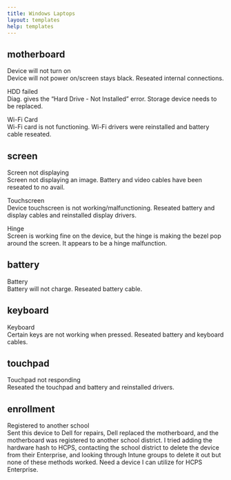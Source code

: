 ```yaml
---
title: Windows Laptops
layout: templates
help: templates
---
```


## motherboard

Device will not turn on  
Device will not power on/screen stays black. Reseated internal connections.

HDD failed  
Diag. gives the “Hard Drive - Not Installed” error. Storage device needs to be replaced.

Wi-Fi Card  
Wi-Fi card is not functioning. Wi-Fi drivers were reinstalled and battery cable reseated.

## screen

Screen not displaying  
Screen not displaying an image. Battery and video cables have been reseated to no avail.

Touchscreen  
Device touchscreen is not working/malfunctioning. Reseated battery and display cables and reinstalled display drivers.

Hinge  
Screen is working fine on the device, but the hinge is making the bezel pop around the screen. It appears to be a hinge malfunction.

## battery

Battery  
Battery will not charge. Reseated battery cable.

## keyboard

Keyboard  
Certain keys are not working when pressed. Reseated battery and keyboard cables.

## touchpad

Touchpad not responding  
Reseated the touchpad and battery and reinstalled drivers.

## enrollment

Registered to another school  
Sent this device to Dell for repairs, Dell replaced the motherboard, and the motherboard was registered to another school district. I tried adding the hardware hash to HCPS, contacting the school district to delete the device from their Enterprise, and looking through Intune groups to delete it out but none of these methods worked. Need a device I can utilize for HCPS Enterprise.  
